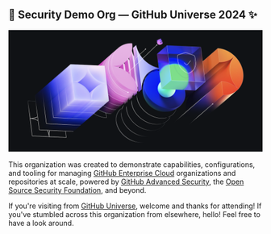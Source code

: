 ## 🔐 Security Demo Org — GitHub Universe 2024 ✨

![GitHub Universe Header Image](../img/ghu-header.png)

This organization was created to demonstrate capabilities, configurations, and tooling for managing [GitHub Enterprise Cloud][ghec] organizations and repositories at scale, powered by [GitHub Advanced Security][ghas], the [Open Source Security Foundation][ossf], and beyond.

If you're visiting from [GitHub Universe][ghu], welcome and thanks for attending! If you've stumbled across this organization from elsewhere, hello! Feel free to have a look around.

[ghec]: https://docs.github.com/en/enterprise-cloud@latest/admin/overview/about-github-enterprise-cloud
[ghas]: https://docs.github.com/en/enterprise-cloud@latest/get-started/learning-about-github/about-github-advanced-security
[ossf]: https://openssf.org/projects
[ghu]: https://githubuniverse.com
